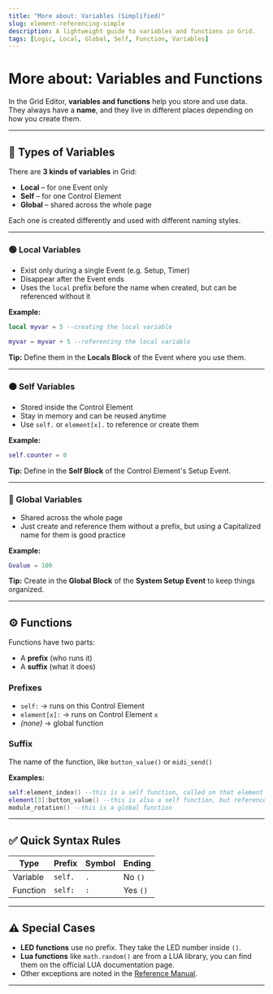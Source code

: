 ```yaml
---
title: "More about: Variables (Simplified)"
slug: element-referencing-simple
description: A lightweight guide to variables and functions in Grid.
tags: [Logic, Local, Global, Self, Function, Variables]
---
```


# More about: Variables and Functions

In the Grid Editor, **variables and functions** help you store and use data.  
They always have a **name**, and they live in different places depending on how you create them.

---

## 🔢 Types of Variables

There are **3 kinds of variables** in Grid:

- **Local** – for one Event only  
- **Self** – for one Control Element  
- **Global** – shared across the whole page

Each one is created differently and used with different naming styles.

---

### 🟢 Local Variables

- Exist only during a single Event (e.g. Setup, Timer)
- Disappear after the Event ends
- Uses the `local` prefix before the name when created, but can be referenced without it

**Example:**
```lua
local myvar = 5 --creating the local variable

myvar = myvar + 5 --referencing the local variable
```

**Tip:** Define them in the **Locals Block** of the Event where you use them.

---

### 🟠 Self Variables

- Stored inside the Control Element
- Stay in memory and can be reused anytime
- Use `self.` or `element[x].` to reference or create them

**Example:**
```lua
self.counter = 0
```

**Tip:** Define in the **Self Block** of the Control Element's Setup Event.

---

### 🔵 Global Variables

- Shared across the whole page
- Just create and reference them without a prefix, but using a Capitalized name for them is good practice

**Example:**
```lua
Gvalue = 100
```

**Tip:** Create in the **Global Block** of the **System Setup Event** to keep things organized.

---

## ⚙️ Functions

Functions have two parts:
- A **prefix** (who runs it)
- A **suffix** (what it does)

### Prefixes

- `self:` → runs on this Control Element  
- `element[x]:` → runs on Control Element `x`  
- *(none)* → global function

### Suffix

The name of the function, like `button_value()` or `midi_send()`

**Examples:**
```lua
self:element_index() --this is a self function, called on that element
element[3]:button_value() --this is also a self function, but referenced from a different element
module_rotation() --this is a global function
```

---

## ✅ Quick Syntax Rules

| Type      | Prefix      | Symbol | Ending   |
|-----------|-------------|--------|----------|
| Variable  | `self.`     | `.`    | No `()`  |
| Function  | `self:`     | `:`    | Yes `()` |

---

## ⚠️ Special Cases

- **LED functions** use no prefix. They take the LED number inside `()`.
- **Lua functions** like `math.random()` are from a LUA library, you can find them on the official LUA documentation page.
- Other exceptions are noted in the [Reference Manual](/docs/reference-manual/introduction.md).

---
